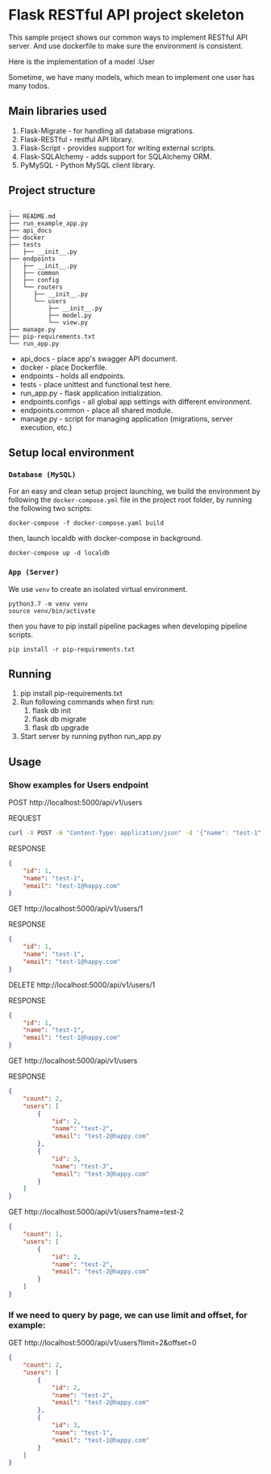 # Flask RESTful API project skeleton

This sample project shows our common ways to implement RESTful API server. And use dockerfile to make sure the environment is consistent.

Here is the implementation of a model :User

Sometime, we have many models, which mean to implement one user has many todos.


## Main libraries used
1. Flask-Migrate - for handling all database migrations.
2. Flask-RESTful - restful API library.
3. Flask-Script - provides support for writing external scripts.
4. Flask-SQLAlchemy - adds support for SQLAlchemy ORM.
5. PyMySQL - Python MySQL client library.

## Project structure
```
.
├── README.md
├── run_example_app.py
├── api_docs
├── docker
├── tests
│   ├── __init__.py
├── endpoints
│   ├── __init__.py
│   ├── common
│   ├── config
│   └── routers
│      ├── __init__.py
│      └── users
│          ├── __init__.py
│          ├── model.py
│          └── view.py
├── manage.py
├── pip-requirements.txt
└── run_app.py
```

* api_docs - place app's swagger API document.
* docker - place Dockerfile.
* endpoints - holds all endpoints.
* tests - place unittest and functional test here.
* run_app.py - flask application initialization.
* endpoints.configs - all global app settings with different environment.
* endpoints.common - place all shared module.
* manage.py - script for managing application (migrations, server execution, etc.)


## Setup local environment
### `Database (MySQL)`

For an easy and clean setup project launching, we build the environment by following the `docker-compose.yml` file in the project root folder, by running the following two scripts:
```
docker-compose -f docker-compose.yaml build
```
then, launch localdb with docker-compose in background.
```
docker-compose up -d localdb
```

### `App (Server)`
We use `venv` to create an isolated virtual environment.
```
python3.7 -m venv venv
source venv/bin/activate
```

then you have to pip install pipeline packages when developing pipeline scripts.
```
pip install -r pip-requirements.txt
```

## Running 

1. pip install pip-requirements.txt
2. Run following commands when first run:
    1. flask db init
    2. flask db migrate
    3. flask db upgrade
3. Start server by running python run_app.py


## Usage
### Show examples for Users endpoint
POST http://localhost:5000/api/v1/users

REQUEST
```Bash
curl -X POST -H "Content-Type: application/json" -d '{"name": "test-1","email":"test-1@happy.com"}' http://localhost:5000/api/v1/users
```

RESPONSE
```json
{
    "id": 1,
    "name": "test-1",
    "email": "test-1@happy.com"
}
```
GET http://localhost:5000/api/v1/users/1

RESPONSE
```json
{
    "id": 1,
    "name": "test-1",
    "email": "test-1@happy.com"
}
```
DELETE http://localhost:5000/api/v1/users/1

RESPONSE
```json
{
    "id": 1,
    "name": "test-1",
    "email": "test-1@happy.com"
}
```
GET http://localhost:5000/api/v1/users

RESPONSE
```json
{
    "count": 2,
    "users": [
        {
            "id": 2,
            "name": "test-2",
            "email": "test-2@happy.com"
        },
        {
            "id": 3,
            "name": "test-3",
            "email": "test-3@happy.com"
        }
    ]
}
```

GET http://localhost:5000/api/v1/users?name=test-2
```json
{
    "count": 1,
    "users": [
        {
            "id": 2,
            "name": "test-2",
            "email": "test-2@happy.com"
        }
    ]
}
```

### If we need to query by page, we can use limit and offset, for example:
GET http://localhost:5000/api/v1/users?limit=2&offset=0
```json
{
    "count": 2,
    "users": [
        {
            "id": 2,
            "name": "test-2",
            "email": "test-2@happy.com"
        },
        {
            "id": 3,
            "name": "test-1",
            "email": "test-1@happy.com"
        }
    ]
}
```
